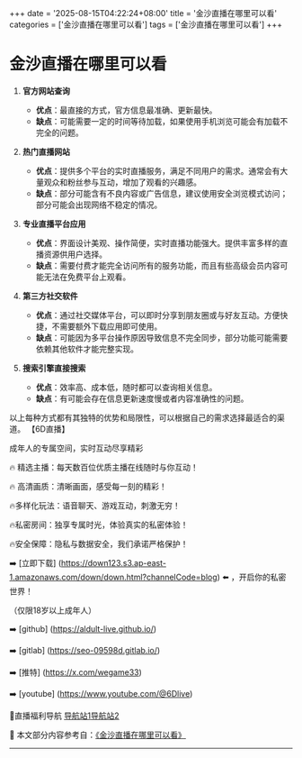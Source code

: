 +++
date = '2025-08-15T04:22:24+08:00'
title = '金沙直播在哪里可以看'
categories = ['金沙直播在哪里可以看']
tags = ['金沙直播在哪里可以看']
+++

# 金沙直播在哪里可以看

1. **官方网站查询**

   - **优点**：最直接的方式，官方信息最准确、更新最快。
   - **缺点**：可能需要一定的时间等待加载，如果使用手机浏览可能会有加载不完全的问题。

2. **热门直播网站**

   - **优点**：提供多个平台的实时直播服务，满足不同用户的需求。通常会有大量观众和粉丝参与互动，增加了观看的兴趣感。
   - **缺点**：部分可能含有不良内容或广告信息，建议使用安全浏览模式访问；部分可能会出现网络不稳定的情况。

3. **专业直播平台应用**

   - **优点**：界面设计美观、操作简便，实时直播功能强大。提供丰富多样的直播资源供用户选择。
   - **缺点**：需要付费才能完全访问所有的服务功能，而且有些高级会员内容可能无法在免费平台上观看。

4. **第三方社交软件**

   - **优点**：通过社交媒体平台，可以即时分享到朋友圈或与好友互动。方便快捷，不需要额外下载应用即可使用。
   - **缺点**：可能因为多平台操作原因导致信息不完全同步，部分功能可能需要依赖其他软件才能完整实现。

5. **搜索引擎直接搜索**

   - **优点**：效率高、成本低，随时都可以查询相关信息。
   - **缺点**：有可能会存在信息更新速度慢或者内容准确性的问题。

以上每种方式都有其独特的优势和局限性，可以根据自己的需求选择最适合的渠道。
【6D直播】

 成年人的专属空间，实时互动尽享精彩

🔥 精选主播：每天数百位优质主播在线随时与你互动！

🔥 高清画质：清晰画面，感受每一刻的精彩！

🔥多样化玩法：语音聊天、游戏互动，刺激无穷！

🔥私密房间：独享专属时光，体验真实的私密体验！

🔥安全保障：隐私与数据安全，我们承诺严格保护！

➡️ [立即下载] (https://down123.s3.ap-east-1.amazonaws.com/down/down.html?channelCode=blog) ⬅️ ，开启你的私密世界！

 （仅限18岁以上成年人）

➡️ [github] (https://aldult-live.github.io/)

➡️ [gitlab] (https://seo-09598d.gitlab.io/)

➡️ [推特] (https://x.com/wegame33)

➡️ [youtube] (https://www.youtube.com/@6Dlive)

🔞直播福利导航   [导航站1](https://webstack-86085a.gitlab.io/)[导航站2](https://onlygit123-2.github.io/)

📘 本文部分内容参考自：[《金沙直播在哪里可以看》](https://webstack-hugo-16.pages.dev/)

---

